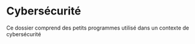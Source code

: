 # Cybersécurité
Ce dossier comprend des petits programmes utilisé dans un contexte de cybersécurité
